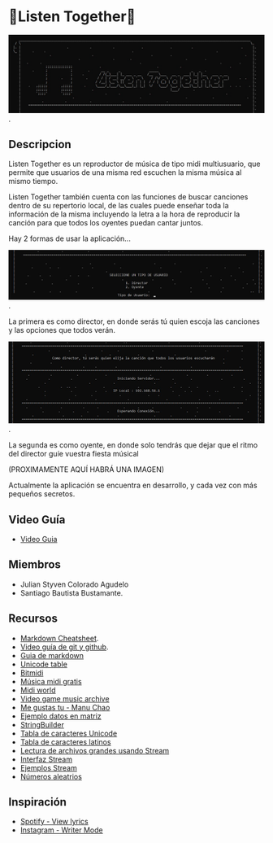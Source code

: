 # :musical_note:Listen Together:musical_note:
![Banner](Banner.jpg).
## Descripcion
Listen Together es un reproductor de música de tipo midi multiusuario, que permite que usuarios de una misma red escuchen la misma música al mismo tiempo.

Listen Together también cuenta con las funciones de buscar canciones dentro de su repertorio local, de las cuales puede enseñar toda la información de la misma incluyendo la letra a la hora de reproducir la canción para que todos los oyentes puedan cantar juntos.

Hay 2 formas de usar la aplicación...

![Tipos de Usuario](tipoUsuario.jpg).

La primera es como director, en donde serás tú quien escoja las canciones y las opciones que todos verán.

![Captura del Servidor](servidor.jpg).

La segunda es como oyente, en donde solo tendrás que dejar que el ritmo del director guíe vuestra fiesta músical

(PROXIMAMENTE AQUÍ HABRÁ UNA IMAGEN)


Actualmente la aplicación se encuentra en desarrollo, y cada vez con más pequeños secretos.

## Video Guía
- [Video Guia](https://www.youtube.com/watch?v=R8MweJQZMr8&ab_channel=MaryPoppinsM7)



## Miembros
* Julian Styven Colorado Agudelo
* Santiago Bautista Bustamante.

## Recursos
- [Markdown Cheatsheet](https://github.com/adam-p/markdown-here/wiki/Markdown-Cheatsheet#links).
- [Video guía de git y github](https://www.youtube.com/watch?v=sH9g77J92ns&ab_channel=CodeWar).
- [Guia de markdown](https://github.com/adam-p/markdown-here/wiki/Markdown-Cheatsheet)
- [Unicode table](https://unicode-table.com/en/)
- [Bitmidi](https://bitmidi.com/)
- [Música midi gratis](http://www.musicamidigratis.com/)
- [Midi world](https://www.midiworld.com/)
- [Video game music archive](http://www.vgmusic.com/)
- [Me gustas tu - Manu Chao](https://genius.com/Manu-chao-me-gustas-tu-lyrics)
- [Ejemplo datos en matriz](https://onlinegdb.com/r14vUiWvu)
- [StringBuilder](https://docs.oracle.com/javase/7/docs/api/java/lang/StringBuilder.html#replace(int,%20int,%20java.lang.String))
- [Tabla de caracteres Unicode](https://unicode-table.com/es/)
- [Tabla de caracteres latinos](https://ingmmurillo.blogspot.com/2012/05/tabla-de-caracteres-latinos-en-unicode.html)
- [Lectura de archivos grandes usando Stream](https://mkyong.com/java8/java-8-stream-read-a-file-line-by-line/)
- [Interfaz Stream](https://docs.oracle.com/javase/8/docs/api/java/util/stream/package-summary.html)
- [Ejemplos Stream](https://stackabuse.com/guide-to-java-streams-foreach-with-examples/)
- [Números aleatrios](https://memorynotfound.com/random-number-inclusive-exclusive-java/)

## Inspiración

- [Spotify - View lyrics](https://support.spotify.com/us/article/view-lyrics/)
- [Instagram - Writer Mode](https://about.instagram.com/es-la/blog/announcements/introducing-type-mode-in-stories#:~:text=Al%20abrir%20la%20c%C3%A1mara%2C%20ver%C3%A1s,estilos%20para%20cambiar%20la%20apariencia.)
